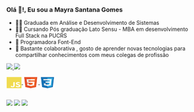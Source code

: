 ### Olá 👋!, Eu sou a Mayra Santana Gomes 


- 👩‍🎓 Graduada em Análise e Desenvolvimento de Sistemas
- 👩‍🎓 Cursando Pós graduação Lato Sensu - MBA em desenvolvimento Full Stack na PUCRS
- 📙 Programadora Font-End 
- 👯 Bastante colaborativa , gosto de aprender novas tecnologias para compartilhar conhecimentos com meus colegas de profissão


<div>
  <a href="https://github.com/mayra352">
  <img height="150em" src="https://github-readme-stats.vercel.app/api?username=mayra352&show_icons=true&theme=cobalt&include_all_commits=true&count_private=true"/>
  <img height="150em" src="https://github-readme-stats.vercel.app/api/top-langs/?username=mayra352&layout=compact&langs_count=7&theme=cobalt"/>
</div>
<div style="display: inline_block"><br>
  <img align="center" alt="Mayra-Js" height="30" width="40" src="https://raw.githubusercontent.com/devicons/devicon/master/icons/javascript/javascript-plain.svg">
  <img align="center" alt="Mayra-HTML" height="30" width="40" src="https://raw.githubusercontent.com/devicons/devicon/master/icons/html5/html5-original.svg">
  <img align="center" alt="Mayra-CSS" height="30" width="40" src="https://raw.githubusercontent.com/devicons/devicon/master/icons/css3/css3-original.svg">
 
  
</div>
  
  ##
 
<div> 
  <a href="https://instagram.com/mayrasantanag" target="_blank"><img src="https://instagram.com/mayragomes315?igshid=YmMyMTA2M2Y=" target="_blank"></a>
  <a href = "mailto:contatomayrasantana@gmail.com"><img src="https://img.shields.io/badge/-Gmail-%23333?style=for-the-badge&logo=gmail&logoColor=white" target="_blank"></a>
  <a href="https://www.linkedin.com/in/mayra-santana-81755920a" target="_blank"><img src="https://img.shields.io/badge/-LinkedIn-%230077B5?style=for-the-badge&logo=linkedin&logoColor=white" target="_blank"></a> 
 
  
</div>

